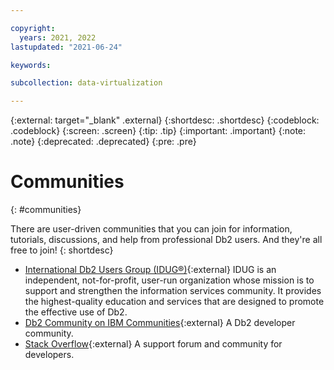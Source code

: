 ```yaml
---

copyright:
  years: 2021, 2022
lastupdated: "2021-06-24"

keywords: 

subcollection: data-virtualization

---
```


<!-- Attribute definitions --> 
{:external: target="_blank" .external}
{:shortdesc: .shortdesc}
{:codeblock: .codeblock}
{:screen: .screen}
{:tip: .tip}
{:important: .important}
{:note: .note}
{:deprecated: .deprecated}
{:pre: .pre}

# Communities
{: #communities}

There are user-driven communities that you can join for information, tutorials, discussions, and help from professional Db2 users. And they're all free to join!
{: shortdesc}

* [International Db2 Users Group (IDUG®)](https://www.idug.org/){:external} IDUG is an independent, not-for-profit, user-run organization whose mission is to support and strengthen the information services community. It provides the highest-quality education and services that are designed to promote the effective use of Db2.
* [Db2 Community on IBM Communities](https://community.ibm.com/community/user/hybriddatamanagement/communities/community-home?CommunityKey=1feb44c5-c839-437b-8e7a-f85d61d4136b){:external} A Db2 developer community.
* [Stack Overflow](https://stackoverflow.com/users/login?ssrc=anon_ask&returnurl=https%3a%2f%2fstackoverflow.com%2fquestions%2fask%3ftags%3ddashdb){:external} A support forum and community for developers.
